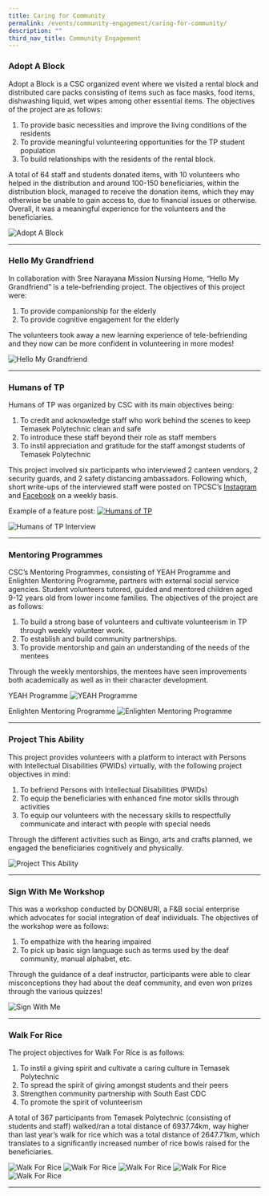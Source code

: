 ```yaml
---
title: Caring for Community
permalink: /events/community-engagement/caring-for-community/
description: ""
third_nav_title: Community Engagement
---
```


### Adopt A Block

Adopt a Block is a CSC organized event where we visited a rental block and distributed care packs consisting of items such as face masks, food items, dishwashing liquid, wet wipes among other essential items. The objectives of the project are as follows: 

1. To provide basic necessities and improve the living conditions of the residents
2. To provide meaningful volunteering opportunities for the TP student population
3. To build relationships with the residents of the rental block.

A total of 64 staff and students donated items, with 10 volunteers who helped in the distribution and around 100-150 beneficiaries, within the distribution block, managed to receive the donation items, which they may otherwise be unable to gain access to, due to financial issues or otherwise. Overall, it was a meaningful experience for the volunteers and the beneficiaries. 

![Adopt A Block](/images/CSC_Adopt_A_Block.png)

---

### Hello My Grandfriend
In collaboration with Sree Narayana Mission Nursing Home, “Hello My Grandfriend” is a tele-befriending project. The objectives of this project were: 

1. To provide companionship for the elderly 
2. To provide cognitive engagement for the elderly 

The volunteers took away a new learning experience of tele-befriending and they now can be more confident in volunteering in more modes! 

![Hello My Grandfriend](/images/CSC_Hello_My_Grandfriend.png)

---

### Humans of TP

Humans of TP was organized by CSC with its main objectives being: 

1. To credit and acknowledge staff who work behind the scenes to keep Temasek Polytechnic clean and safe 
2. To introduce these staff beyond their role as staff members
3. To instil appreciation and gratitude for the staff amongst students of Temasek Polytechnic 

This project involved six participants who interviewed 2 canteen vendors, 2 security guards, and 2 safety distancing ambassadors. Following which, short write-ups of the interviewed staff were posted on TPCSC’s [Instagram](https://www.instagram.com/tp_csc/) and [Facebook](https://www.facebook.com/tpcsc/) on a weekly basis.

Example of a feature post:
[![Humans of TP](/images/Humans%20of%20TP.png)](https://www.instagram.com/p/Cc9xP9Fpz1n/?igshid=YmMyMTA2M2Y=)

![Humans of TP Interview](/images/HumansofTP_Picture_1.png)

---

### Mentoring Programmes

CSC’s Mentoring Programmes, consisting of YEAH Programme and Enlighten Mentoring Programme, partners with external social service agencies. Student volunteers tutored, guided and mentored children aged 9-12 years old from lower income families. The objectives of the project are as follows: 

1. To build a strong base of volunteers and cultivate volunteerism in TP through weekly volunteer work. 
2. To establish and build community partnerships. 
3. To provide mentorship and gain an understanding of the needs of the mentees 

Through the weekly mentorships, the mentees have seen improvements both academically as well as in their character development. 

YEAH Programme
![YEAH Programme](/images/CSC_YEAH_Programme_blurred.png)

Enlighten Mentoring Programme
![Enlighten Mentoring Programme](/images/CSC_Enlighten_Mentoring_Programme_blurred.png)

---

### Project This Ability
This project provides volunteers with a platform to interact with Persons with Intellectual Disabilities (PWIDs) virtually, with the following project objectives in mind: 

1. To befriend Persons with Intellectual Disabilities (PWIDs)
2. To equip the beneficiaries with enhanced fine motor skills through activities
3. To equip our volunteers with the necessary skills to respectfully communicate and interact with people with special needs 

Through the different activities such as Bingo, arts and crafts planned, we engaged the beneficiaries cognitively and physically. 

![Project This Ability](/images/CSC_Project_This_Ability.png)

---

### Sign With Me Workshop
This was a workshop conducted by DON8URI, a F&B social enterprise which advocates for social integration of deaf individuals. The objectives of the workshop were as follows: 

1. To empathize with the hearing impaired 
2. To pick up basic sign language such as terms used by the deaf community, manual alphabet, etc.

Through the guidance of a deaf instructor, participants were able to clear misconceptions they had about the deaf community, and even won prizes through the various quizzes!

![Sign With Me](/images/CSC_Sign_With_Me.png)

---

### Walk For Rice

The project objectives for Walk For Rice is as follows:

1. To instil a giving spirit and cultivate a caring culture in Temasek Polytechnic 
2. To spread the spirit of giving amongst students and their peers
3. Strengthen community partnership with South East CDC
4. To promote the spirit of volunteerism 

A total of 367 participants from Temasek Polytechnic (consisting of students and staff) walked/ran a total distance of 6937.74km, way higher than last year’s walk for rice which was a total distance of 2647.71km, which translates to a significantly increased number of rice bowls raised for the beneficiaries.

![Walk For Rice](/images/CSC_Walk_For_Rice_1.png)
![Walk For Rice](/images/CSC_Walk_For_Rice_3.png)
![Walk For Rice](/images/CSC_Walk_For_Rice_4.png)
![Walk For Rice](/images/CSC_Walk_For_Rice_5.png)
![Walk For Rice](/images/CSC_Walk_For_Rice_6.png)

---